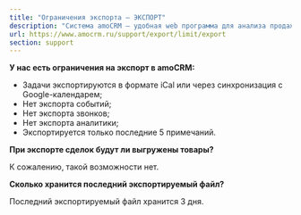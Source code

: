 ```yaml
---
title: "Ограничения экспорта — ЭКСПОРТ"
description: "Система amoCRM – удобная web программа для анализа продаж, доступная в режиме online из любой точки мира! Подробности узнавайте по указанным на сайте телефонам в Москве."
url: https://www.amocrm.ru/support/export/limit/export
section: support
---
```


**У нас есть ограничения на экспорт в amoCRM:**

- Задачи экспортируются в формате iCal или через синхронизация с Google-календарем;
- Нет экспорта событий;
- Нет экспорта звонков;
- Нет экспорта аналитики;
- Экспортируется только последние 5 примечаний.

**При экспорте сделок будут ли выгружены товары?**

К сожалению, такой возможности нет.

**Сколько хранится последний экспортируемый файл?**

Последний экспортируемый файл хранится 3 дня.